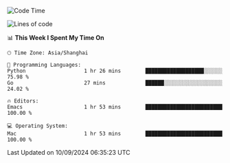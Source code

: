 <!--START_SECTION:waka-->
![Code Time](http://img.shields.io/badge/Code%20Time-2%2C171%20hrs%2047%20mins-blue)

![Lines of code](https://img.shields.io/badge/From%20Hello%20World%20I%27ve%20Written-308.0%20thousand%20lines%20of%20code-blue)

📊 **This Week I Spent My Time On** 

```text
🕑︎ Time Zone: Asia/Shanghai

💬 Programming Languages: 
Python                   1 hr 26 mins        ███████████████████░░░░░░   75.98 % 
Go                       27 mins             ██████░░░░░░░░░░░░░░░░░░░   24.02 % 

🔥 Editors: 
Emacs                    1 hr 53 mins        █████████████████████████   100.00 % 

💻 Operating System: 
Mac                      1 hr 53 mins        █████████████████████████   100.00 % 
```


 Last Updated on 10/09/2024 06:35:23 UTC
<!--END_SECTION:waka-->

